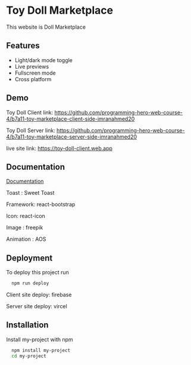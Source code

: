 
# Toy Doll Marketplace

This website is Doll Marketplace


## Features

- Light/dark mode toggle
- Live previews
- Fullscreen mode
- Cross platform


## Demo

Toy Doll Client link: https://github.com/programming-hero-web-course-4/b7a11-toy-marketplace-client-side-imranahmed20

Toy Doll Server link: https://github.com/programming-hero-web-course-4/b7a11-toy-marketplace-server-side-imranahmed20

live site link: https://toy-doll-client.web.app


## Documentation

[Documentation](https://linktodocumentation)

Toast : Sweet Toast

Framework: react-bootstrap

Icon: react-icon

Image : freepik

Animation : AOS







## Deployment

To deploy this project run

```bash
  npm run deploy
```

Client site deploy: firebase

Server site deploy: vircel


## Installation

Install my-project with npm

```bash
  npm install my-project
  cd my-project
```


